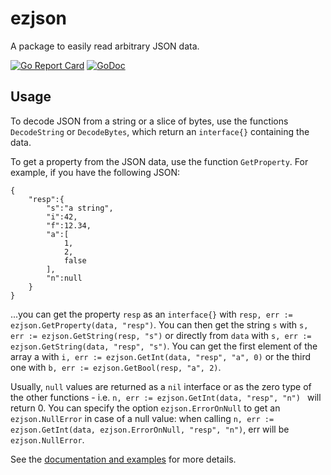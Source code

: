 # ezjson
A package to easily read arbitrary JSON data.

[![Go Report Card](https://goreportcard.com/badge/github.com/nieware/ezjson)](https://goreportcard.com/report/github.com/nieware/ezjson)
[![GoDoc](https://godoc.org/github.com/nieware/ezjson?status.svg)](https://godoc.org/github.com/nieware/ezjson)

## Usage

To decode JSON from a string or a slice of bytes, use the functions `DecodeString` or `DecodeBytes`, which return an `interface{}` containing the data.

To get a property from the JSON data, use the function `GetProperty`. For example, if you have the following JSON:

    {
        "resp":{
            "s":"a string",
            "i":42,
            "f":12.34,
            "a":[
                1,
                2,
                false
            ],
            "n":null
        }
    }

...you can get the property `resp` as an `interface{}` with `resp, err := ezjson.GetProperty(data, "resp")`. You can then get the string `s` with `s, err := ezjson.GetString(resp, "s")` or directly from `data` with `s, err := ezjson.GetString(data, "resp", "s")`. You can get the first element of the array a with `i, err := ezjson.GetInt(data, "resp", "a", 0)` or the third one with `b, err := ezjson.GetBool(resp, "a", 2)`.

Usually, `null` values are returned as a `nil` interface or as the zero type of the other functions - i.e. `n, err := ezjson.GetInt(data, "resp", "n") ` will return 0. You can specify the option `ezjson.ErrorOnNull` to get an `ezjson.NullError` in case of a null value: when calling `n, err := ezjson.GetInt(data, ezjson.ErrorOnNull, "resp", "n")`, err will be `ezjson.NullError`.

See the [documentation and examples](https://godoc.org/github.com/nieware/ezjson) for more details.